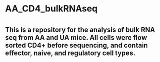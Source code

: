 # AA_CD4_bulkRNAseq
#
## This is a repository for the analysis of bulk RNA seq from AA and UA mice. All cells were flow sorted CD4+ before sequencing, and contain  effector, naive, and regulatory cell types.

